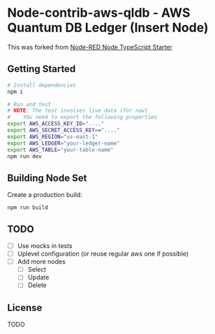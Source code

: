 # Node-contrib-aws-qldb - AWS Quantum DB Ledger (Insert Node)

This was forked from [Node-RED Node TypeScript Starter](https://github.com/alexk111/node-red-node-typescript-starter)

## Getting Started

```bash
# Install dependencies
npm i

# Run and test
# NOTE: The test involves live data (for now)
#    YOu need to export the following properties
export AWS_ACCESS_KEY_ID="...."
export AWS_SECRET_ACCESS_KEY=="...."
export AWS_REGION="us-east-1"
export AWS_LEDGER="your-ledger-name"
export AWS_TABLE="your-table-name"
npm run dev
```

## Building Node Set

Create a production build:

```
npm run build
```

## TODO

* [ ] Use mocks in tests
* [ ] Uplevel configuration (or reuse regular aws one if possible)
* [ ] Add more nodes
  * [ ] Select
  * [ ] Update
  * [ ] Delete

## License

TODO

